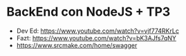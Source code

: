 # BackEnd con NodeJS + TP3

- Dev Ed: <https://www.youtube.com/watch?v=vjf774RKrLc>
- Fazt: <https://www.youtube.com/watch?v=bK3AJfs7qNY>
- <https://www.srcmake.com/home/swagger>

